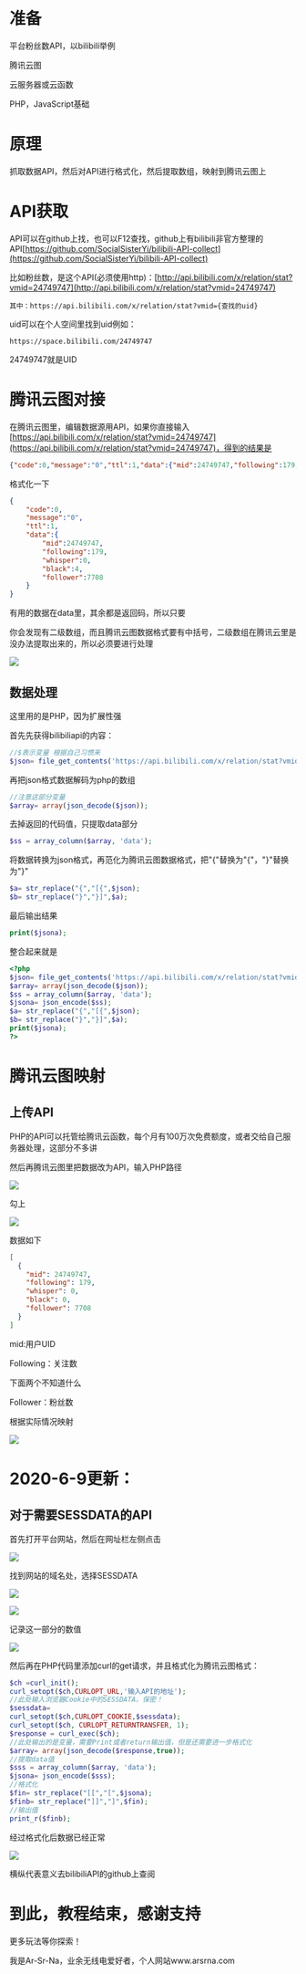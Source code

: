 # 准备

平台粉丝数API，以bilibili举例

腾讯云图

云服务器或云函数

PHP，JavaScript基础

# 原理

抓取数据API，然后对API进行格式化，然后提取数组，映射到腾讯云图上

# API获取

API可以在github上找，也可以F12查找，github上有bilibili非官方整理的API[https://github.com/SocialSisterYi/bilibili-API-collect](https://github.com/SocialSisterYi/bilibili-API-collect)

比如粉丝数，是这个API(必须使用http)：[http://api.bilibili.com/x/relation/stat?vmid=24749747](http://api.bilibili.com/x/relation/stat?vmid=24749747)

```
其中：https://api.bilibili.com/x/relation/stat?vmid={查找的uid}
```

uid可以在个人空间里找到uid例如：

```
https://space.bilibili.com/24749747
```

24749747就是UID

# 腾讯云图对接

在腾讯云图里，编辑数据源用API，如果你直接输入[https://api.bilibili.com/x/relation/stat?vmid=24749747](https://api.bilibili.com/x/relation/stat?vmid=24749747)，得到的结果是

```json
{"code":0,"message":"0","ttl":1,"data":{"mid":24749747,"following":179,"whisper":0,"black":4,"follower":7708}}
```

格式化一下

```json
{
    "code":0,
    "message":"0",
    "ttl":1,
    "data":{
        "mid":24749747,
        "following":179,
        "whisper":0,
        "black":4,
        "follower":7708
    }
}
```

有用的数据在data里，其余都是返回码，所以只要

你会发现有二级数组，而且腾讯云图数据格式要有中括号，二级数组在腾讯云里是没办法提取出来的，所以必须要进行处理

![](https://ask.qcloudimg.com/http-save/yehe-3335308/d609dgvyzx.png)

## 数据处理

这里用的是PHP，因为扩展性强

首先先获得bilibiliapi的内容：

```php
//$表示变量 根据自己习惯来
$json= file_get_contents('https://api.bilibili.com/x/relation/stat?vmid=24749747');
```

再把json格式数据解码为php的数组

```php
//注意这部分变量
$array= array(json_decode($json));
```

去掉返回的代码值，只提取data部分

```php
$ss = array_column($array, 'data');
```

将数据转换为json格式，再范化为腾讯云图数据格式，把"{"替换为"{"，"}"替换为"}"

```php
$a= str_replace("{","[{",$json);
$b= str_replace("}","}]",$a);
```

最后输出结果 

```php
print($jsona);
```

整合起来就是

```php
<?php
$json= file_get_contents('https://api.bilibili.com/x/relation/stat?vmid=24749747');
$array= array(json_decode($json));
$ss = array_column($array, 'data');
$jsona= json_encode($ss);
$a= str_replace("{","[{",$json);
$b= str_replace("}","}]",$a);
print($jsona);
?>
```

# 腾讯云图映射

## 上传API

PHP的API可以托管给腾讯云函数，每个月有100万次免费额度，或者交给自己服务器处理，这部分不多讲

然后再腾讯云图里把数据改为API，输入PHP路径

![](https://ask.qcloudimg.com/http-save/yehe-3335308/gpv55d30e5.png)

勾上

![](https://ask.qcloudimg.com/http-save/yehe-3335308/3vjl9wig8z.png)

数据如下

```json
[
  {
    "mid": 24749747,
    "following": 179,
    "whisper": 0,
    "black": 0,
    "follower": 7708
  }
]
```

mid:用户UID

Following：关注数

下面两个不知道什么

Follower：粉丝数

根据实际情况映射

![](https://ask.qcloudimg.com/http-save/yehe-3335308/c4ufv8x3io.png)

# 2020-6-9更新：

## 对于需要SESSDATA的API

首先打开平台网站，然后在网址栏左侧点击

![](https://ask8088-private-1251520898.cn-south.myqcloud.com/developer-images/article/3335308/q0mitmksx9.png?q-sign-algorithm=sha1&q-ak=AKID2uZ1FGBdx1pNgjE3KK4YliPpzyjLZvug&q-sign-time=1591679295;1591686495&q-key-time=1591679295;1591686495&q-header-list=&q-url-param-list=&q-signature=e725ba17bd5b2b9505ac4486b2f2d0ef41bb53fc)

找到网站的域名处，选择SESSDATA

![](https://ask8088-private-1251520898.cn-south.myqcloud.com/developer-images/article/3335308/hnluh574bf.png?q-sign-algorithm=sha1&q-ak=AKID2uZ1FGBdx1pNgjE3KK4YliPpzyjLZvug&q-sign-time=1591679336;1591686536&q-key-time=1591679336;1591686536&q-header-list=&q-url-param-list=&q-signature=57867cdd76ff07110321d8acc7ed67e34d801b0e)

![](https://ask8088-private-1251520898.cn-south.myqcloud.com/developer-images/article/3335308/mi6kub6xuz.png?q-sign-algorithm=sha1&q-ak=AKID2uZ1FGBdx1pNgjE3KK4YliPpzyjLZvug&q-sign-time=1591679348;1591686548&q-key-time=1591679348;1591686548&q-header-list=&q-url-param-list=&q-signature=a6bf404c5328da7598c9ba5b630a618225ede76c)

记录这一部分的数值

![](https://ask8088-private-1251520898.cn-south.myqcloud.com/developer-images/article/3335308/i47rr5lnpr.png?q-sign-algorithm=sha1&q-ak=AKID2uZ1FGBdx1pNgjE3KK4YliPpzyjLZvug&q-sign-time=1591679365;1591686565&q-key-time=1591679365;1591686565&q-header-list=&q-url-param-list=&q-signature=d74b87a26f23ed7cc10d59891365823bc786e21e)

然后再在PHP代码里添加curl的get请求，并且格式化为腾讯云图格式：

```php
$ch =curl_init();
curl_setopt($ch,CURLOPT_URL,'输入API的地址');
//此处输入浏览器Cookie中的SESSDATA，保密！
$sessdata= 
curl_setopt($ch,CURLOPT_COOKIE,$sessdata);
curl_setopt($ch, CURLOPT_RETURNTRANSFER, 1);
$response = curl_exec($ch);
//此处输出的是变量，需要Print或者return输出值，但是还需要进一步格式化
$array= array(json_decode($response,true));
//提取data值
$sss = array_column($array, 'data');
$jsona= json_encode($sss);
//格式化
$fin= str_replace("[[","[",$jsona);
$finb= str_replace("]]","]",$fin);
//输出值
print_r($finb);
```

经过格式化后数据已经正常

![](https://ask8088-private-1251520898.cn-south.myqcloud.com/developer-images/article/3335308/pym8lccfew.png?q-sign-algorithm=sha1&q-ak=AKID2uZ1FGBdx1pNgjE3KK4YliPpzyjLZvug&q-sign-time=1591679559;1591686759&q-key-time=1591679559;1591686759&q-header-list=&q-url-param-list=&q-signature=0aea3a3c40f5e1b412131255ba51fb0e02c8f332)

横纵代表意义去bilibiliAPI的github上查阅

# 到此，教程结束，感谢支持

更多玩法等你探索！

我是Ar-Sr-Na，业余无线电爱好者，个人网站www.arsrna.com
